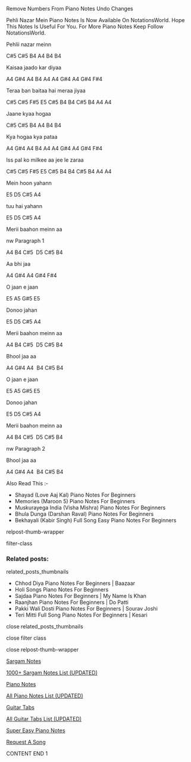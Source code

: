 
Remove Numbers From Piano Notes
Undo Changes

Pehli Nazar Mein Piano Notes Is Now Available On NotationsWorld. Hope This Notes Is Useful For You. For More Piano Notes Keep Follow NotationsWorld.

Pehlii nazar meinn

C#5 C#5 B4 A4 B4 B4

Kaisaa jaado kar diyaa

A4 G#4 A4 B4 A4 A4 G#4 A4 G#4 F#4

Teraa ban baitaa hai meraa jiyaa

C#5 C#5 F#5 E5 C#5 B4 B4 C#5 B4 A4 A4

Jaane kyaa hogaa

C#5 C#5 B4 A4 B4 B4

Kya hogaa kya pataa

A4 G#4 A4 B4 A4 A4 G#4 A4 G#4 F#4

Iss pal ko milkee aa jee le zaraa

C#5 C#5 F#5 E5 C#5 B4 B4 C#5 B4 A4 A4

Mein hoon yahann

E5 D5 C#5 A4

tuu hai yahann

E5 D5 C#5 A4

Merii baahon meinn aa

nw Paragraph 1

A4 B4 C#5  D5 C#5 B4

Aa bhi jaa

A4 G#4 A4 G#4 F#4

O jaan e jaan

E5 A5 G#5 E5

Donoo jahan

E5 D5 C#5 A4

Merii baahon meinn aa

A4 B4 C#5  D5 C#5 B4

Bhool jaa aa

A4 G#4 A4  B4 C#5 B4

O jaan e jaan

E5 A5 G#5 E5

Donoo jahan

E5 D5 C#5 A4

Merii baahon meinn aa

A4 B4 C#5  D5 C#5 B4

nw Paragraph 2

Bhool jaa aa

A4 G#4 A4  B4 C#5 B4

Also Read This :-

* Shayad (Love Aaj Kal) Piano Notes For Beginners
* Memories (Maroon 5) Piano Notes For Beginners
* Muskurayega India (Visha Mishra) Piano Notes For Beginners
* Bhula Dunga (Darshan Raval) Piano Notes For Beginners
* Bekhayali (Kabir Singh) Full Song Easy Piano Notes For Beginners

relpost-thumb-wrapper

filter-class

### Related posts:

related_posts_thumbnails

* Chhod Diya Piano Notes For Beginners | Baazaar
* Holi Songs Piano Notes For Beginners
* Sajdaa Piano Notes For Beginners | My Name Is Khan
* Raanjhan Piano Notes For Beginners | Do Patti
* Pakki Wali Dosti Piano Notes For Beginners | Sourav Joshi
* Teri Mitti Full Song Piano Notes For Beginners | Kesari

close related_posts_thumbnails

close filter class

close relpost-thumb-wrapper

[Sargam Notes](https://www.notationsworld.com/sargam-notes.html)

[1000+ Sargam Notes List (UPDATED)](https://www.notationsworld.com/all-songs-list-sargam-notes.html)

[Piano Notes](https://www.notationsworld.com/piano-notes.html)

[All Piano Notes List (UPDATED)](https://www.notationsworld.com/all-songs-list-piano-notes.html)

[Guitar Tabs](https://www.notationsworld.com/guitar-tabs.html)

[All Guitar Tabs List (UPDATED)](https://www.notationsworld.com/all-songs-list-guitar-tabs.html)

[Super Easy Piano Notes](https://studywall.in/)

[Request A Song](https://www.notationsworld.com/request-a-song.html)

CONTENT END 1

